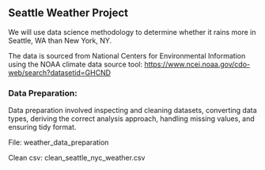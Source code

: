 ## Seattle Weather Project

We will use data science methodology to determine whether it rains more in Seattle, WA than New York, NY. 

The data is sourced from National Centers for Environmental Information using the NOAA climate data source tool: https://www.ncei.noaa.gov/cdo-web/search?datasetid=GHCND

### Data Preparation: 
Data preparation involved inspecting and cleaning datasets, converting data types, deriving the correct analysis approach, handling missing values, and ensuring tidy format.

File: weather_data_preparation

Clean csv: clean_seattle_nyc_weather.csv
